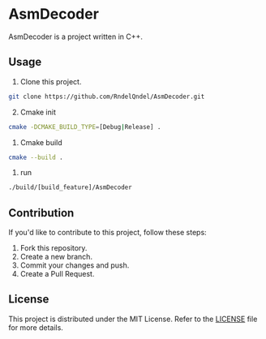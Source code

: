 # AsmDecoder

AsmDecoder is a project written in C++.

## Usage

1. Clone this project.
```bash
git clone https://github.com/RndelQndel/AsmDecoder.git
```
2. Cmake init
```bash 
cmake -DCMAKE_BUILD_TYPE=[Debug|Release] .
```
1. Cmake build
```bash 
cmake --build .
```
1. run 
```bash 
./build/[build_feature]/AsmDecoder
```

## Contribution

If you'd like to contribute to this project, follow these steps:

1. Fork this repository.
2. Create a new branch.
3. Commit your changes and push.
4. Create a Pull Request.

## License

This project is distributed under the MIT License. Refer to the [LICENSE](./LICENSE) file for more details.
